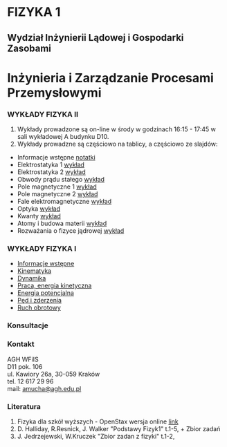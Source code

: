 # FIZYKA 1
## Wydział Inżynierii Lądowej i Gospodarki Zasobami
# Inżynieria i Zarządzanie Procesami Przemysłowymi

### WYKŁADY FIZYKA II
1. Wykłady prowadzone są on-line w środy w godzinach 16:15 - 17:45 w sali wykładowej A budynku D10.
2. Wykłady prowadzne są częściowo na tablicy, a częściowo ze slajdów: 
- Informacje wstępne [notatki](IZPP_Wstep_2.pdf)
- Elektrostatyka 1 [wykład](IZPP_1_Elektrostatyka_1.pdf)
- Elektrostatyka 2 [wykład](IZPP_2_Elektrostatyka_2.pdf)
- Obwody prądu stałego [wykład](IZPP_3_Prad.pdf)
- Pole magnetyczne 1 [wykład](IZPP_4_PoleMagnetyczne_1.pdf)
- Pole magnetyczne 2 [wykład](IZPP_5_PoleMagnetyczne_2.pdf)
- Fale elektromagnetyczne [wykład](IZPP_6_FaleElektromagnetycze.pdf)
- Optyka [wykład](IZPP_7_Optyka.pdf)
- Kwanty [wykład](IZPP_8_Kwanty.pdf)
- Atomy i budowa materii [wykład](IZPP_9_Atomy_CialaStale.pdf)
- Rozważania o fizyce jądrowej [wykład](IZPP_10_Jadrowa.pdf)

### WYKŁADY FIZYKA I
- [Informacje wstępne](IZPP_Wstep.pdf)
- [Kinematyka](Kinematyka.pdf)
- [Dynamika](IZPP_2_Dynamika.pdf)
- [Praca, energia kinetyczna](IZPP_3_PracaEnergiaKinetyczna.pdf)
- [Energia potencjalna](IZPP_4_EnergiaPotencjalna.pdf)
- [Pęd i zderzenia](IZPP_5_PedZderzenia.pdf)
- [Ruch obrotowy](IZPP_6_RuchObrotowy.pdf) 


### Konsultacje 


### Kontakt
AGH WFiIS <br>
D11 pok. 106 <br>
ul. Kawiory 26a, 30-059 Kraków <br>
tel. 12 617 29 96 <br>
mail: amucha@agh.edu.pl

### Literatura
1. Fizyka dla szkół wyższych - OpenStax wersja online [link](https://openstax.pl/podreczniki)
2. D. Halliday, R.Resnick, J. Walker "Podstawy Fizyk1" t.1-5, + Zbior zadań
3. J. Jedrzejewski, W.Kruczek "Zbior zadan z fizyki" t.1-2,




